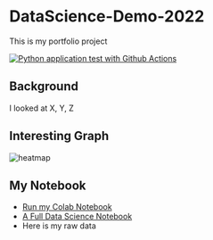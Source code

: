 # DataScience-Demo-2022
This is my portfolio project

[![Python application test with Github Actions](https://github.com/noahgift/DataScience-Demo-2022/actions/workflows/main.yml/badge.svg)](https://github.com/noahgift/DataScience-Demo-2022/actions/workflows/main.yml)

## Background

I looked at X, Y, Z

## Interesting Graph

![heatmap](https://user-images.githubusercontent.com/58792/150622062-90922e87-a62d-449e-8994-28233e47c81e.png)


## My Notebook

* [Run my Colab Notebook](https://colab.research.google.com/drive/1jH-0nJX2s9Xaev6RcoGnCo2HaEUOU0ge#scrollTo=543af99a)
* [A Full Data Science Notebook](https://github.com/pablicio/Data-science-demos/blob/main/Titanic_simple_test.ipynb)
* Here is my raw data